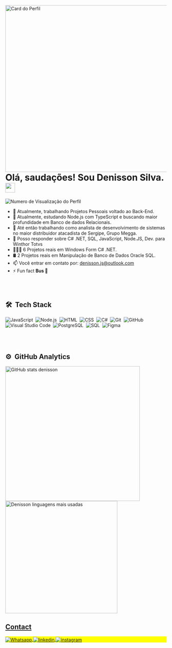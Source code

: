 <p><img align="right" height="520em"    src="https://raw.githubusercontent.com/gist/denissonjs/b63c4f4817aa9de8e5fa10509cff1218/raw/83e198d8d080bd8c2c0194fbc5d4e9d7e56e77d6/githubcard.svg" alt="Card do Perfil">
</p>
    <h1>Olá, saudações! Sou Denisson Silva. <img src="https://raw.githubusercontent.com/kaueMarques/kaueMarques/master/hi.gif" width="30px"/></h1>
    <p align="left"><img src="https://komarev.com/ghpvc/?username=denissonjs&amp;color=blue" alt="Numero de Visualização do Perfil"/></p>
    
- 🔭 Atualmente, trabalhando Projetos Pessoais voltado ao Back-End.
- 🌱 Atualmente, estudando Node.js com TypeScript e buscando maior profundidade em Banco de dados Relacionais.
- 👯 Até então trabalhando como analista de desenvolvimento de sistemas no maior distribuidor atacadista de Sergipe, Grupo Megga.
- 💬 Posso responder sobre C# .NET, SQL, JavaScript, Node.JS, Dev. para Winthor Totvs
- 👨🏽‍💻 6 Projetos reais em Windows Form C# .NET.   
- 🛢️ 2 Projetos reais em Manipulação de Banco de Dados Oracle SQL.
- 📫 Você entrar em contato por: denisson.js@outlook.com
- ⚡ Fun fact **Bus 🚌**

<br><br>

## 🛠 &nbsp;Tech Stack

![JavaScript](https://img.shields.io/badge/-JavaScript-05122A?style=flat&logo=javascript)&nbsp;
![Node.js](https://img.shields.io/badge/-Node.js-05122A?style=flat&logo=node.js)&nbsp;
![HTML](https://img.shields.io/badge/-HTML-05122A?style=flat&logo=HTML5)&nbsp;
![CSS](https://img.shields.io/badge/-CSS-05122A?style=flat&logo=CSS3&logoColor=1572B6)&nbsp;
![C#](https://img.shields.io/badge/-CS-05122A?style=flat&logo=csharp)&nbsp;
![Git](https://img.shields.io/badge/-Git-05122A?style=flat&logo=git)&nbsp;
![GitHub](https://img.shields.io/badge/-GitHub-05122A?style=flat&logo=github)&nbsp;
![Visual Studio Code](https://img.shields.io/badge/-Visual%20Studio%20Code-05122A?style=flat&logo=visual-studio-code&logoColor=007ACC)&nbsp;
![PostgreSQL](https://img.shields.io/badge/-PostgreSQL-05122A?style=flat&logo=postgresql)&nbsp;
![SQL](https://img.shields.io/badge/-Oracle-05122A?style=flat&logo=oracle)&nbsp;
![Figma](https://img.shields.io/badge/-Figma-05122A?style=flat&logo=Figma)&nbsp;

<br><br>

## ⚙️ &nbsp;GitHub Analytics

<div>
  <a href="https://github.com/denissonjs">
  <img width="420em" src="https://github-readme-stats.vercel.app/api?username=denissonjs&show_icons=true&theme=react" alt="GitHub stats denisson"/>
  <img width="350em" src="https://github-readme-stats.vercel.app/api/top-langs/?username=denissonjs&layout=compact&theme=react" alt="Denisson linguagens mais usadas"/>
</div>



## Contact

<p align="left" style="background:yellow">
<a href="" target="_blank">
  <img align="center" src="https://img.shields.io/badge/-Denisson%20Silva-05122A?style=flat&logo=whatsapp" alt="Whatsapp"/>  
</a>
<a href="https://www.linkedin.com/in/denissonjs/" target="_blank">
  <img align="center" src="https://img.shields.io/badge/-denissonjs-05122A?style=flat&logo=linkedin" alt="linkedin"/>
</a>
<a href="https://instagram.com/denissonjs" target="_blank">
 <img align="center" src="https://img.shields.io/badge/-denissonjs-05122A?style=flat&logo=instagram" alt="instagram"/>
</a>
</p>
